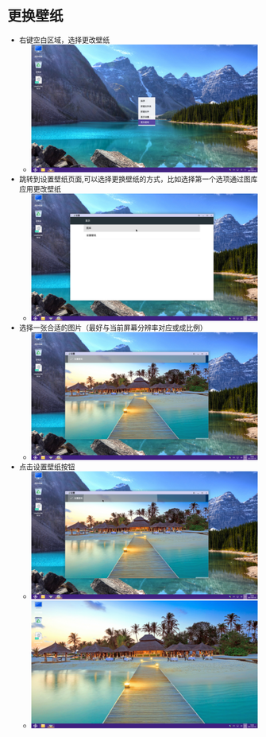 # 更换壁纸

- 右键空白区域，选择更改壁纸
    - ![](../pic/zhuomian/wallpaper1.png)
- 跳转到设置壁纸页面,可以选择更换壁纸的方式，比如选择第一个选项通过图库应用更改壁纸
    - ![](../pic/zhuomian/wallpaper2.png)
- 选择一张合适的图片（最好与当前屏幕分辨率对应或成比例）
    - ![](../pic/zhuomian/wallpaper3.png)
- 点击设置壁纸按钮
    - ![](../pic/zhuomian/wallpaper4.png)
    - ![](../pic/zhuomian/wallpaper5.png)
